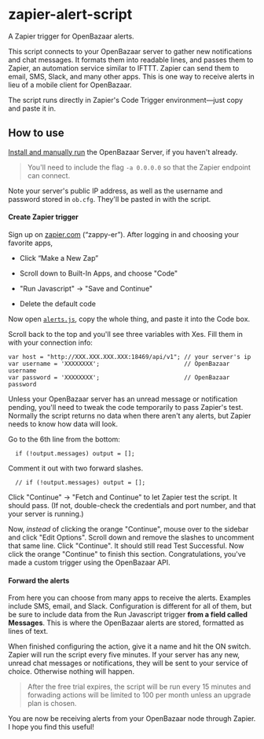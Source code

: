 # zapier-alert-script

A Zapier trigger for OpenBazaar alerts.

This script connects to your OpenBazaar server to gather new notifications and chat messages. It formats them into readable lines, and passes them to Zapier, an automation service similar to IFTTT. Zapier can send them to email, SMS, Slack, and many other apps. This is one way to receive alerts in lieu of a mobile client for OpenBazaar.

The script runs directly in Zapier's Code Trigger environment—just copy and paste it in.

## How to use

[Install and manually run](https://slack-files.com/T02FPGBKB-F0KJU1CLX-cbbcf8a02c) the OpenBazaar Server, if you haven't already.

> You'll need to include the flag `-a 0.0.0.0` so that the Zapier endpoint can connect.

Note your server's public IP address, as well as the username and password stored in `ob.cfg`. They'll be pasted in with the script.

#### Create Zapier trigger

Sign up on [zapier.com](https://zapier.com) (“zappy-er”). After logging in and choosing your favorite apps,
- Click “Make a New Zap”

- Scroll down to Built-In Apps, and choose "Code"

- "Run Javascript" -> "Save and Continue"

- Delete the default code

Now open [`alerts.js`](https://cdn.rawgit.com/BazaarGuard/zapier-alert-script/master/alerts.js), copy the whole thing, and paste it into the Code box.

Scroll back to the top and you'll see three variables with Xes. Fill them in with your connection info:

    var host = "http://XXX.XXX.XXX.XXX:18469/api/v1"; // your server's ip
    var username = 'XXXXXXXX';                        // OpenBazaar username
    var password = 'XXXXXXXX';                        // OpenBazaar password

Unless your OpenBazaar server has an unread message or notification pending, you'll need to tweak the code temporarily to pass Zapier's test. Normally the script returns no data when there aren't any alerts, but Zapier needs to know how data will look.

Go to the 6th line from the bottom:

      if (!output.messages) output = [];

Comment it out with two forward slashes.

      // if (!output.messages) output = [];

Click "Continue" -> "Fetch and Continue" to let Zapier test the script. It should pass. (If not, double-check the credentials and port number, and that your server is running.)

Now, *instead* of clicking the orange "Continue", mouse over to the sidebar and click "Edit Options". Scroll down and remove the slashes to uncomment that same line. Click "Continue". It should still read Test Successful. Now click the orange "Continue" to finish this section. Congratulations, you've made a custom trigger using the OpenBazaar API.

#### Forward the alerts

From here you can choose from many apps to receive the alerts. Examples include SMS, email, and Slack. Configuration is different for all of them, but be sure to include data from the Run Javascript trigger **from a field called Messages**. This is where the OpenBazaar alerts are stored, formatted as lines of text.

When finished configuring the action, give it a name and hit the ON switch. Zapier will run the script every five minutes. If your server has any new, unread chat messages or notifications, they will be sent to your service of choice. Otherwise nothing will happen.

> After the free trial expires, the script will be run every 15 minutes and forwading actions will be limited to 100 per month unless an upgrade plan is chosen.

You are now be receiving alerts from your OpenBazaar node through Zapier. I hope you find this useful!

